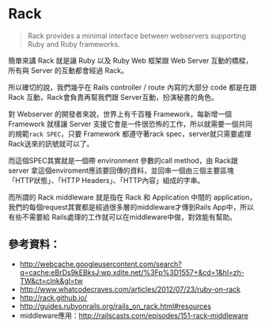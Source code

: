 # Rack

> Rack provides a minimal interface between webservers supporting Ruby and Ruby frameworks.

簡單來講 Rack 就是讓 Ruby 以及 Ruby Web 框架跟 Web Server 互動的橋樑，所有與 Server 的互動都會經過 Rack。

所以確切的說，我們幾乎在 Rails controller / route 內寫的大部分 code 都是在跟 Rack 互動，Rack會負責再幫我們跟 Server互動，扮演秘書的角色。


對 Webserver 的開發者來說，世界上有千百種 Framework，每新增一個 Framework 就樣讓 Server 支援它會是一件很恐怖的工作，所以就需要一個共同的規範`rack SPEC`，只要 Framework 都遵守著rack spec，server就只需要處理 Rack送來的訊號就可以了。

而這個SPEC其實就是一個帶 environment 參數的call method，由 Rack跟 server 拿這個enviroment應該要回傳的資料，並回串一個由三個主要區塊「HTTP狀態」、「HTTP Headers」、「HTTP內容」組成的字串。


而所謂的 Rack middleware 就是指在 Rack 和 Application 中間的 application，我們的每個request其實都是經過很多層的middleware才傳到Rails App中，所以有些不需要給 Rails處理的工作就可以在middleware中做，對效能有幫助。



## 參考資料：

* http://webcache.googleusercontent.com/search?q=cache:eBrDs9kEBksJ:wp.xdite.net/%3Fp%3D1557+&cd=1&hl=zh-TW&ct=clnk&gl=tw
* http://www.whatcodecraves.com/articles/2012/07/23/ruby-on-rack
* http://rack.github.io/
* http://guides.rubyonrails.org/rails_on_rack.html#resources
* middleware應用：http://railscasts.com/episodes/151-rack-middleware
